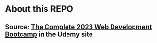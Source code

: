 # About this REPO
## Source: [The Complete 2023 Web Development Bootcamp](https://www.udemy.com/course/the-complete-web-development-bootcamp/) in the Udemy site
